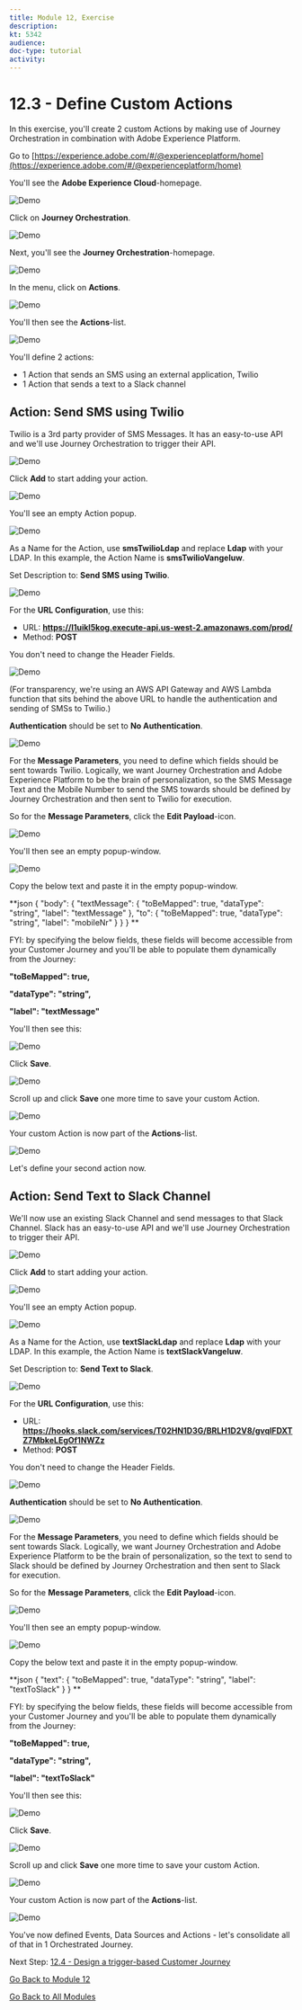 ```yaml
---
title: Module 12, Exercise
description: 
kt: 5342
audience: 
doc-type: tutorial
activity: 
---
```


# 12.3 - Define Custom Actions

In this exercise, you'll create 2 custom Actions by making use of Journey Orchestration in combination with Adobe Experience Platform.

Go to [https://experience.adobe.com/#/@experienceplatform/home](https://experience.adobe.com/#/@experienceplatform/home)

You'll see the **Adobe Experience Cloud**-homepage.

![Demo](./images/aec.png)

Click on **Journey Orchestration**.

![Demo](./images/aecjo.png)

Next, you'll see the **Journey Orchestration**-homepage.

![Demo](./images/aecjoh.png)

In the menu, click on **Actions**.

![Demo](./images/menuactions.png)

You'll then see the **Actions**-list.

![Demo](./images/acthome.png)

You'll define 2 actions:

* 1 Action that sends an SMS using an external application, Twilio
* 1 Action that sends a text to a Slack channel

## Action: Send SMS using Twilio

Twilio is a 3rd party provider of SMS Messages. It has an easy-to-use API and we'll use Journey Orchestration to trigger their API.

![Demo](./images/twilio.png)

Click **Add** to start adding your action.

![Demo](./images/add.png)

You'll see an empty Action popup.

![Demo](./images/emptyact.png)

As a Name for the Action, use **smsTwilioLdap** and replace **Ldap** with your LDAP. In this example, the Action Name is **smsTwilioVangeluw**.

Set Description to: **Send SMS using Twilio**.

![Demo](./images/twilioname.png)

For the **URL Configuration**, use this:

* URL: **https://l1uikl5kog.execute-api.us-west-2.amazonaws.com/prod/**
* Method: **POST**

You don't need to change the Header Fields.

![Demo](./images/twiliourl.png)

(For transparency, we're using an AWS API Gateway and AWS Lambda function that sits behind the above URL to handle the authentication and sending of SMSs to Twilio.)

**Authentication** should be set to **No Authentication**.

![Demo](./images/twilioauth.png)

For the **Message Parameters**, you need to define which fields should be sent towards Twilio. Logically, we want Journey Orchestration and Adobe Experience Platform to be the brain of personalization, so the SMS Message Text and the Mobile Number to send the SMS towards should be defined by Journey Orchestration and then sent to Twilio for execution.

So for the **Message Parameters**, click the **Edit Payload**-icon.

![Demo](./images/twiliomsgp.png)

You'll then see an empty popup-window.

![Demo](./images/twiliomsgpopup.png)

Copy the below text and paste it in the empty popup-window.

**json
{
 "body": {
  "textMessage": {
   "toBeMapped": true,
   "dataType": "string",
   "label": "textMessage"
  },
  "to": {
   "toBeMapped": true,
   "dataType": "string",
   "label": "mobileNr"
  }
 }
}
**

FYI: by specifying the below fields, these fields will become accessible from your Customer Journey and you'll be able to populate them dynamically from the Journey:

**"toBeMapped": true,**

**"dataType": "string",**

**"label": "textMessage"**

You'll then see this:

![Demo](./images/twiliomsgpopup1.png)

Click **Save**.

![Demo](./images/twiliomsgpopup2.png)

Scroll up and click **Save** one more time to save your custom Action.

![Demo](./images/twiliomsgpopup3.png)

Your custom Action is now part of the **Actions**-list.

![Demo](./images/twiliodone.png)

Let's define your second action now.

## Action: Send Text to Slack Channel

We'll now use an existing Slack Channel and send messages to that Slack Channel. Slack has an easy-to-use API and we'll use Journey Orchestration to trigger their API.

![Demo](./images/slack.png)

Click **Add** to start adding your action.

![Demo](./images/add.png)

You'll see an empty Action popup.

![Demo](./images/emptyact.png)

As a Name for the Action, use **textSlackLdap** and replace **Ldap** with your LDAP. In this example, the Action Name is **textSlackVangeluw**.

Set Description to: **Send Text to Slack**.

![Demo](./images/slackname.png)

For the **URL Configuration**, use this:

* URL: **https://hooks.slack.com/services/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**
* Method: **POST**

You don't need to change the Header Fields.

![Demo](./images/slackurl.png)

**Authentication** should be set to **No Authentication**.

![Demo](./images/slackauth.png)

For the **Message Parameters**, you need to define which fields should be sent towards Slack. Logically, we want Journey Orchestration and Adobe Experience Platform to be the brain of personalization, so the text to send to Slack should be defined by Journey Orchestration and then sent to Slack for execution.

So for the **Message Parameters**, click the **Edit Payload**-icon.

![Demo](./images/slackmsgp.png)

You'll then see an empty popup-window.

![Demo](./images/slackmsgpopup.png)

Copy the below text and paste it in the empty popup-window.

**json
{
 "text": {
  "toBeMapped": true,
  "dataType": "string",
  "label": "textToSlack"
 }
}
**

FYI: by specifying the below fields, these fields will become accessible from your Customer Journey and you'll be able to populate them dynamically from the Journey:

**"toBeMapped": true,**

**"dataType": "string",**

**"label": "textToSlack"**

You'll then see this:

![Demo](./images/slackmsgpopup1.png)

Click **Save**.

![Demo](./images/twiliomsgpopup2.png)

Scroll up and click **Save** one more time to save your custom Action.

![Demo](./images/slackmsgpopup3.png)

Your custom Action is now part of the **Actions**-list.

![Demo](./images/slackdone.png)

You've now defined Events, Data Sources and Actions - let's consolidate all of that in 1 Orchestrated Journey.

Next Step: [12.4 - Design a trigger-based Customer Journey](./ex4.md)

[Go Back to Module 12](journey-orchestration-external-weather-api-sms.md)

[Go Back to All Modules](../../README.md)
